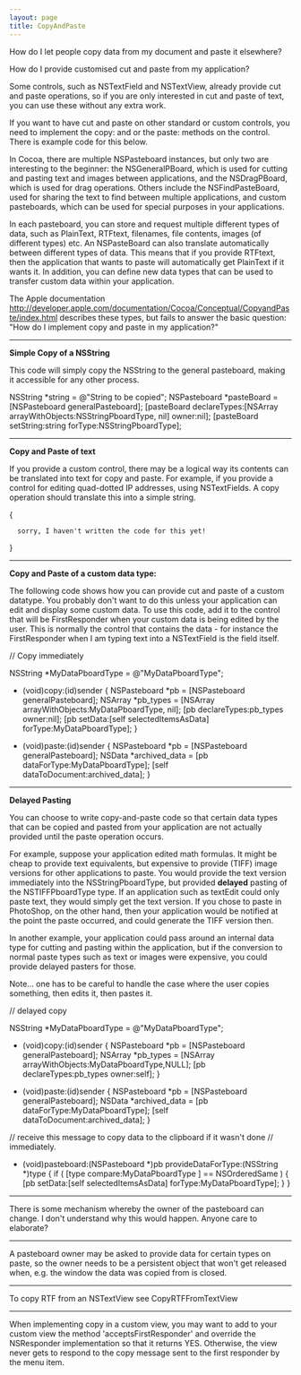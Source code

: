 ```yaml
---
layout: page
title: CopyAndPaste
---
```


How do I let people copy data from my document and paste it elsewhere?

How do I provide customised cut and paste from my application?

Some controls, such as NSTextField and NSTextView, already provide cut and paste operations, so if you are only interested in cut and paste of text, you can use these without any extra work.

If you want to have cut and paste on other standard or custom controls, you need to implement the copy: and or the paste: methods on the control.  There is example code for this below.

In Cocoa, there are multiple NSPasteboard instances, but only two are interesting to the beginner:  the NSGeneralPBoard, which is used for cutting and pasting text and images between applications, and the NSDragPBoard, which is used for drag operations.  Others include the NSFindPasteBoard, used for sharing the text to find between multiple applications, and custom pasteboards, which can be used for special purposes in your applications.

In each pasteboard, you can store and request multiple different types of data, such as PlainText, RTFtext, filenames, file contents, images (of different types) etc.  An NSPasteBoard can also translate automatically between different types of data.  This means that if you provide RTFtext, then the application that wants to paste will automatically get PlainText if it wants it.  In addition, you can define new data types that can be used to transfer custom data within your application.

The Apple documentation http://developer.apple.com/documentation/Cocoa/Conceptual/CopyandPaste/index.html
describes these types, but fails to answer the basic question: "How do I implement copy and paste in my application?"

----

**Simple Copy of a NSString**

This code will simply copy the NSString to the general pasteboard, making it accessible for any other process.

    
   
   NSString *string = @"String to be copied";
   NSPasteboard *pasteBoard = [NSPasteboard generalPasteboard];
   [pasteBoard declareTypes:[NSArray arrayWithObjects:NSStringPboardType, nil] owner:nil];
   [pasteBoard setString:string forType:NSStringPboardType];
   


----

**Copy and Paste of text**

If you provide a custom control, there may be a logical way its contents can be translated into text for copy and paste.  For example, if you provide a control for editing quad-dotted IP addresses, using NSTextFields.  A copy operation should translate this into a simple string.

    
   {
   
      sorry, I haven't written the code for this yet!
   }


----

**Copy and Paste of a custom data type:**

The following code shows how you can provide cut and paste of a custom datatype.  You probably don't want to do this unless your application can edit and display some custom data.  To use this code, add it to the control that will be FirstResponder when your custom data is being edited by the user.  This is normally the control that contains the data - for instance the FirstResponder when I am typing text into a NSTextField is the field itself.

    
   
   // Copy immediately
   
   NSString *MyDataPboardType = @"MyDataPboardType";
   
   - (void)copy:(id)sender
   {
       NSPasteboard *pb = [NSPasteboard generalPasteboard];
       NSArray *pb_types = [NSArray arrayWithObjects:MyDataPboardType, nil];
       [pb declareTypes:pb_types owner:nil];
       [pb setData:[self selectedItemsAsData] forType:MyDataPboardType];
   }
   
   - (void)paste:(id)sender
   {
       NSPasteboard *pb = [NSPasteboard generalPasteboard];
       NSData *archived_data = [pb dataForType:MyDataPboardType];
       [self dataToDocument:archived_data];
   }
   


----

**Delayed Pasting**

You can choose to write copy-and-paste code so that certain data types that can be copied and pasted from your application are not actually provided until the paste operation occurs.  

For example, suppose your application edited math formulas.  It might be cheap to provide text equivalents, but expensive to provide (TIFF) image versions for other applications to paste.  You would provide the text version immediately into the NSStringPboardType, but provided **delayed** pasting of the NSTIFFPboardType type.  If an application such as textEdit could only paste text, they would simply get the text version.  If you chose to paste in PhotoShop, on the other hand, then your application would be notified at the point the paste occurred, and could generate the TIFF version then.

In another example, your application could pass around an internal data type for cutting and pasting within the application, but if the conversion to normal paste types such as text or images were expensive, you could provide delayed pasters for those.

Note... one has to be careful to handle the case where the user copies something, then edits it, then pastes it.

    
   
   // delayed copy
   
   NSString *MyDataPboardType = @"MyDataPboardType";
   
   - (void)copy:(id)sender
   {
       NSPasteboard *pb = [NSPasteboard generalPasteboard];
       NSArray *pb_types = [NSArray arrayWithObjects:MyDataPboardType,NULL];
       [pb declareTypes:pb_types owner:self];
   }
   
   - (void)paste:(id)sender
   {
       NSPasteboard *pb = [NSPasteboard generalPasteboard];
       NSData *archived_data = [pb dataForType:MyDataPboardType];
       [self dataToDocument:archived_data];
   }
   
   // receive this message to copy data to the clipboard if it wasn't done
   // immediately.
   - (void)pasteboard:(NSPasteboard *)pb provideDataForType:(NSString *)type
   {
       if ( [type compare:MyDataPboardType ] == NSOrderedSame )
       {
           [pb setData:[self selectedItemsAsData] forType:MyDataPboardType];
       }
   }
   


----

There is some mechanism whereby the owner of the pasteboard can change. I don't understand why this would happen. Anyone care to elaborate?

----

A pasteboard owner may be asked to provide data for certain types on paste, so the owner needs to be a persistent object that won't get released when, e.g. the window the data was copied from is closed.

----

To copy RTF from an NSTextView see CopyRTFFromTextView

----
When implementing copy in a custom view, you may want to add to your custom view the method 'acceptsFirstResponder' and override the NSResponder implementation so that it returns YES. Otherwise, the view never gets to respond to the copy message sent to the first responder by the menu item.

